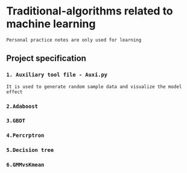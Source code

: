 # Traditional-algorithms related to machine learning
    Personal practice notes are only used for learning
## Project specification
### `1. Auxiliary tool file - Auxi.py`
    It is used to generate random sample data and visualize the model effect
### `2.Adaboost`
### `3.GBDT`
### `4.Percrptron`
### `5.Decision tree`
### `6.GMMvsKmean`
